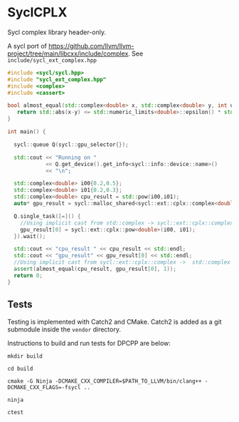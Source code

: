 # SyclCPLX

Sycl complex library header-only. 


A sycl port of https://github.com/llvm/llvm-project/tree/main/libcxx/include/complex.
See `include/sycl_ext_complex.hpp` 

```c++
#include <sycl/sycl.hpp>
#include "sycl_ext_complex.hpp"
#include <complex>
#include <cassert>

bool almost_equal(std::complex<double> x, std::complex<double> y, int ulp) {
   return std::abs(x-y) <= std::numeric_limits<double>::epsilon() * std::abs(x+y) * ulp || std::abs(x-y) < std::numeric_limits<double>::min();
}

int main() {

  sycl::queue Q(sycl::gpu_selector{});

  std::cout << "Running on "
            << Q.get_device().get_info<sycl::info::device::name>()
            << "\n";

  std::complex<double> i00{0.2,0.5};
  std::complex<double> i01{0.2,0.3};
  std::complex<double> cpu_result = std::pow(i00,i01);
  auto* gpu_result = sycl::malloc_shared<sycl::ext::cplx::complex<double>>(1,Q);

  Q.single_task([=]() {
    //Using implicit cast from std::complex -> sycl::ext::cplx::complex
    gpu_result[0] = sycl::ext::cplx::pow<double>(i00, i01);
  }).wait();

  std::cout << "cpu_result " << cpu_result << std::endl;
  std::cout << "gpu_result" << gpu_result[0] << std::endl;
  //Using implicit cast from sycl::ext::cplx::complex ->  std::complex
  assert(almost_equal(cpu_result, gpu_result[0], 1));
  return 0;
}
```

## Tests

Testing is implemented with Catch2 and CMake. Catch2 is added as a git submodule inside the `vendor` directory.

Instructions to build and run tests for DPCPP are below: 
```
mkdir build

cd build

cmake -G Ninja -DCMAKE_CXX_COMPILER=$PATH_TO_LLVM/bin/clang++ -DCMAKE_CXX_FLAGS=-fsycl ..

ninja

ctest
```
